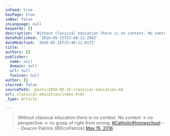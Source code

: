 ```yaml
---
inFeed: true
hasPage: true
inNav: false
inLanguage: null
keywords: []
description: 'Without classical education there is no context. No context -> no perspective -> no grasp of right from wrong. #Catholic #homeschool— Deacon Patrick (@DcnPatrick) May 15, 2016'
datePublished: '2016-05-15T23:48:12.280Z'
dateModified: '2016-05-15T23:48:12.017Z'
title: ''
authors: []
publisher:
  name: null
  domain: null
  url: null
  favicon: null
author: []
starred: false
sourcePath: _posts/2016-05-15-classical-education.md
url: classical-education/index.html
_type: Article

---
```

> Without classical education there is no context. No context -\> no perspective -\> no grasp of right from wrong. [\#Catholic][0][\#homeschool][1]--- Deacon Patrick (@DcnPatrick) [May 15, 2016][2]



[0]: https://twitter.com/hashtag/Catholic?src=hash
[1]: https://twitter.com/hashtag/homeschool?src=hash
[2]: https://twitter.com/DcnPatrick/status/731994225424748544